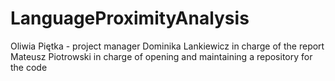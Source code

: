 # LanguageProximityAnalysis

Oliwia Piętka - project manager
Dominika Lankiewicz in charge of the report
Mateusz Piotrowski in charge of opening and maintaining a repository for the code